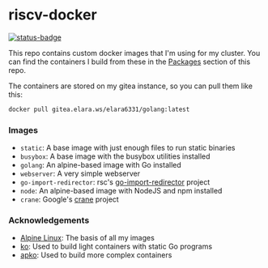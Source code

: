 # riscv-docker

[![status-badge](https://ci.elara.ws/api/badges/51/status.svg)](https://ci.elara.ws/repos/51)

This repo contains custom docker images that I'm using for my cluster. You can find the containers I build from these in the [Packages](https://gitea.elara.ws/Elara6331/riscv-docker/packages) section of this repo.

The containers are stored on my gitea instance, so you can pull them like this:

```bash
docker pull gitea.elara.ws/elara6331/golang:latest
```

### Images

- `static`: A base image with just enough files to run static binaries
- `busybox`: A base image with the busybox utilities installed
- `golang`: An alpine-based image with Go installed
- `webserver`: A very simple webserver
- `go-import-redirector`: rsc's [go-import-redirector](https://github.com/rsc/go-import-redirector) project
- `node`: An alpine-based image with NodeJS and npm installed
- `crane`: Google's [crane](https://github.com/google/go-containerregistry/tree/main/cmd/crane) project

### Acknowledgements

- [Alpine Linux](https://alpinelinux.org/): The basis of all my images
- [ko](https://ko.build/): Used to build light containers with static Go programs
- [apko](https://github.com/chainguard-dev/apko): Used to build more complex containers
